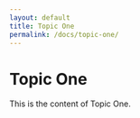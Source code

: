 ```yaml
---
layout: default
title: Topic One
permalink: /docs/topic-one/
---
```


# Topic One
This is the content of Topic One.
